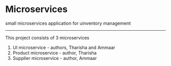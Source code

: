 # Microservices
small microservices application for uinventory management

-------------------

This project consists of 3 microservices

1. UI microservice - authors, Tharisha and Ammaar
2. Product microservice - author, Tharisha
3. Supplier microservice - author, Ammaar
